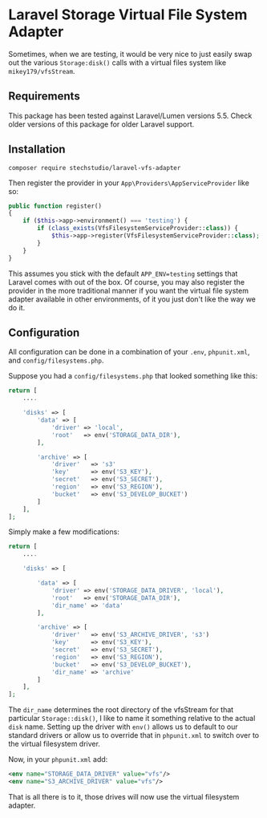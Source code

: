 # Laravel Storage Virtual File System Adapter
Sometimes, when we are testing, it would be very nice to just easily swap out the various `Storage:disk()` calls with a
virtual files system like `mikey179/vfsStream`.

## Requirements
This package has been tested against Laravel/Lumen versions 5.5. Check older versions of this package for older Laravel support.

## Installation

```
composer require stechstudio/laravel-vfs-adapter
```
Then register the provider in your `App\Providers\AppServiceProvider` like so:
```php
public function register()
{
    if ($this->app->environment() === 'testing') {
        if (class_exists(VfsFilesystemServiceProvider::class)) {
            $this->app->register(VfsFilesystemServiceProvider::class);
        }
    }
}
```
This assumes you stick with the default `APP_ENV=testing` settings that Laravel comes with out of the box. Of course,
you may also register the provider in the more traditional manner if you want the virtual file system adapter available
in other environments, of it you just don't like the way we do it.

## Configuration
All configuration can be done in a combination of your `.env`, `phpunit.xml`, and `config/filesystems.php`.

Suppose you had a `config/filesystems.php` that looked something like this:

```php
return [
    ....

    'disks' => [
        'data' => [
            'driver' => 'local',
            'root'   => env('STORAGE_DATA_DIR'),
        ],

        'archive' => [
            'driver'   => 's3'
            'key'      => env('S3_KEY'),
            'secret'   => env('S3_SECRET'),
            'region'   => env('S3_REGION'),
            'bucket'   => env('S3_DEVELOP_BUCKET')
        ]
    ],
];
```
Simply make a few modifications:
```php
return [
    ....

    'disks' => [

        'data' => [
            'driver' => env('STORAGE_DATA_DRIVER', 'local'),
            'root'   => env('STORAGE_DATA_DIR'),
            'dir_name' => 'data'
        ],

        'archive' => [
            'driver'   => env('S3_ARCHIVE_DRIVER', 's3')
            'key'      => env('S3_KEY'),
            'secret'   => env('S3_SECRET'),
            'region'   => env('S3_REGION'),
            'bucket'   => env('S3_DEVELOP_BUCKET'),
            'dir_name' => 'archive'
        ]
    ],
];

```
The `dir_name` determines the root directory of the vfsStream for that particular `Storage::disk()`, I like to name it
something relative to the actual `disk` name. Setting up the driver with `env()` allows us to default to our standard drivers
or allow us to override that in `phpunit.xml` to switch over to the virtual filesystem driver.

Now, in your `phpunit.xml` add:

```xml
<env name="STORAGE_DATA_DRIVER" value="vfs"/>
<env name="S3_ARCHIVE_DRIVER" value="vfs"/>
```
That is all there is to it, those drives will now use the virtual filesystem adapter.

